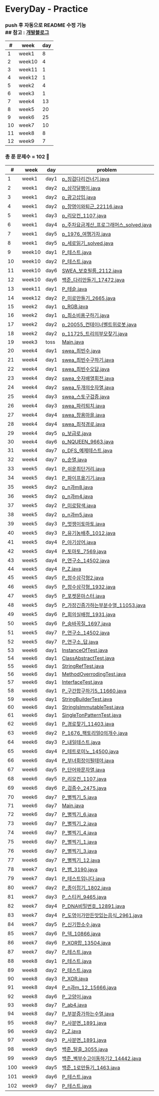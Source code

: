 # EveryDay - Practice
### push 후 자동으로 README 수정 기능 <br> ## 참고 : [개발블로그](https://koopi.tistory.com/86) 

| # | week | day |
|---|---|---| 
| 1 | week1 | 8 | 
| 2 | week10 | 4 | 
| 3 | week11 | 1 | 
| 4 | week12 | 1 | 
| 5 | week2 | 4 | 
| 6 | week3 | 1 | 
| 7 | week4 | 13 | 
| 8 | week5 | 20 | 
| 9 | week6 | 25 | 
| 10 | week7 | 10 | 
| 11 | week8 | 8 | 
| 12 | week9 | 7 | 

### 총 푼 문제수 = 102 🎉

| # | week | day | problem |
| ------------- | ------------- | ------------- | ------------- |
| 1  | week1 | day1 | [p_징검다리건너기.java](src/week1/day1/p_징검다리건너기.java)|
| 2  | week1 | day2 | [p_삼각달팽이.java](src/week1/day2/p_삼각달팽이.java)|
| 3  | week1 | day2 | [p_광고삽입.java](src/week1/day2/p_광고삽입.java)|
| 4  | week1 | day2 | [p_창영이와퇴근_22116.java](src/week1/day2/p_창영이와퇴근_22116.java)|
| 5  | week1 | day3 | [p_리모컨_1107.java](src/week1/day3/p_리모컨_1107.java)|
| 6  | week1 | day4 | [p_주차요금계산_프로그래머스_solved.java](src/week1/day4/p_주차요금계산_프로그래머스_solved.java)|
| 7  | week1 | day5 | [p_1976_여행가자.java](src/week1/day5/p_1976_여행가자.java)|
| 8  | week1 | day5 | [p_세로읽기_solved.java](src/week1/day5/p_세로읽기_solved.java)|
| 9  | week10 | day1 | [P_테스트.java](src/week10/day1/P_테스트.java)|
| 10  | week10 | day2 | [P_테스트.java](src/week10/day2/P_테스트.java)|
| 11  | week10 | day6 | [SWEA_보호필름_2112.java](src/week10/day6/SWEA_보호필름_2112.java)|
| 12  | week10 | day6 | [백준_다리만들기_17472.java](src/week10/day6/백준_다리만들기_17472.java)|
| 13  | week11 | day1 | [P_테슽.java](src/week11/day1/P_테슽.java)|
| 14  | week12 | day2 | [P_미로만들기_2665.java](src/week12/day2/P_미로만들기_2665.java)|
| 15  | week2 | day1 | [p_RGB.java](src/week2/day1/p_RGB.java)|
| 16  | week2 | day1 | [p_최소비용구하기.java](src/week2/day1/p_최소비용구하기.java)|
| 17  | week2 | day2 | [p_20055_컨테이너벨트위로봇.java](src/week2/day2/p_20055_컨테이너벨트위로봇.java)|
| 18  | week2 | day2 | [p_11725_트리의부모찾기.java](src/week2/day2/p_11725_트리의부모찾기.java)|
| 19  | week3 | toss | [Main.java](src/week3/toss/Main.java)|
| 20  | week4 | day1 | [swea_최빈수.java](src/week4/day1/swea_최빈수.java)|
| 21  | week4 | day1 | [swea_최빈수구하기.java](src/week4/day1/swea_최빈수구하기.java)|
| 22  | week4 | day1 | [swea_최빈수오답.java](src/week4/day1/swea_최빈수오답.java)|
| 23  | week4 | day2 | [swea_숫자배열회전.java](src/week4/day2/swea_숫자배열회전.java)|
| 24  | week4 | day2 | [swea_두개의숫자열.java](src/week4/day2/swea_두개의숫자열.java)|
| 25  | week4 | day3 | [swea_스토구검증.java](src/week4/day3/swea_스토구검증.java)|
| 26  | week4 | day3 | [swea_파리퇴치.java](src/week4/day3/swea_파리퇴치.java)|
| 27  | week4 | day4 | [swea_창용마을.java](src/week4/day4/swea_창용마을.java)|
| 28  | week4 | day4 | [swea_최적경로.java](src/week4/day4/swea_최적경로.java)|
| 29  | week4 | day5 | [p_보급로.java](src/week4/day5/p_보급로.java)|
| 30  | week4 | day6 | [p_NQUEEN_9663.java](src/week4/day6/p_NQUEEN_9663.java)|
| 31  | week4 | day7 | [p_DFS_예제테스트.java](src/week4/day7/p_DFS_예제테스트.java)|
| 32  | week4 | day7 | [p_순열.java](src/week4/day7/p_순열.java)|
| 33  | week5 | day1 | [P_쉬운최단거리.java](src/week5/day1/P_쉬운최단거리.java)|
| 34  | week5 | day1 | [P_파이프옮기기.java](src/week5/day1/P_파이프옮기기.java)|
| 35  | week5 | day2 | [p_n과m8.java](src/week5/day2/p_n과m8.java)|
| 36  | week5 | day2 | [p_n과m4.java](src/week5/day2/p_n과m4.java)|
| 37  | week5 | day2 | [P_미로탐색.java](src/week5/day2/P_미로탐색.java)|
| 38  | week5 | day2 | [p_n과m5.java](src/week5/day2/p_n과m5.java)|
| 39  | week5 | day3 | [P_멋쟁이토마토.java](src/week5/day3/P_멋쟁이토마토.java)|
| 40  | week5 | day3 | [P_유기농배추_1012.java](src/week5/day3/P_유기농배추_1012.java)|
| 41  | week5 | day4 | [P_아기상어.java](src/week5/day4/P_아기상어.java)|
| 42  | week5 | day4 | [P_토마토_7569.java](src/week5/day4/P_토마토_7569.java)|
| 43  | week5 | day4 | [P_연구소_14502.java](src/week5/day4/P_연구소_14502.java)|
| 44  | week5 | day4 | [P_Z.java](src/week5/day4/P_Z.java)|
| 45  | week5 | day5 | [P_정수삼각형2.java](src/week5/day5/P_정수삼각형2.java)|
| 46  | week5 | day5 | [P_정수삼각형_1932.java](src/week5/day5/P_정수삼각형_1932.java)|
| 47  | week5 | day5 | [P_포켓몬마스터.java](src/week5/day5/P_포켓몬마스터.java)|
| 48  | week5 | day5 | [P_가장긴증가하는부분수열_11053.java](src/week5/day5/P_가장긴증가하는부분수열_11053.java)|
| 49  | week5 | day6 | [P_회의실배정_1931.java](src/week5/day6/P_회의실배정_1931.java)|
| 50  | week5 | day6 | [P_숨바꼭질_1697.java](src/week5/day6/P_숨바꼭질_1697.java)|
| 51  | week5 | day7 | [P_연구소_14502.java](src/week5/day7/P_연구소_14502.java)|
| 52  | week5 | day7 | [P_연구소_답.java](src/week5/day7/P_연구소_답.java)|
| 53  | week6 | day1 | [InstanceOfTest.java](src/week6/day1/InstanceOfTest.java)|
| 54  | week6 | day1 | [ClassAbstractTest.java](src/week6/day1/ClassAbstractTest.java)|
| 55  | week6 | day1 | [StringRefTest.java](src/week6/day1/StringRefTest.java)|
| 56  | week6 | day1 | [MethodOverrodingTest.java](src/week6/day1/MethodOverrodingTest.java)|
| 57  | week6 | day1 | [InterfaceTest.java](src/week6/day1/InterfaceTest.java)|
| 58  | week6 | day1 | [P_구간합구하기5_11660.java](src/week6/day1/P_구간합구하기5_11660.java)|
| 59  | week6 | day1 | [StringBuilderTest.java](src/week6/day1/StringBuilderTest.java)|
| 60  | week6 | day1 | [StringIsImmutableTest.java](src/week6/day1/StringIsImmutableTest.java)|
| 61  | week6 | day1 | [SingleTonPatternTest.java](src/week6/day1/SingleTonPatternTest.java)|
| 62  | week6 | day1 | [P_경로찾기_11403.java](src/week6/day1/P_경로찾기_11403.java)|
| 63  | week6 | day2 | [P_1676_팩토리얼0의개수.java](src/week6/day2/P_1676_팩토리얼0의개수.java)|
| 64  | week6 | day3 | [P_내일테스트.java](src/week6/day3/P_내일테스트.java)|
| 65  | week6 | day4 | [P_테트로미노_14500.java](src/week6/day4/P_테트로미노_14500.java)|
| 66  | week6 | day4 | [P_부녀회장이될테야.java](src/week6/day4/P_부녀회장이될테야.java)|
| 67  | week6 | day5 | [P_단어와문자열.java](src/week6/day5/P_단어와문자열.java)|
| 68  | week6 | day5 | [P_리모컨_1107.java](src/week6/day5/P_리모컨_1107.java)|
| 69  | week6 | day6 | [P_검증수_2475.java](src/week6/day6/P_검증수_2475.java)|
| 70  | week6 | day7 | [P_별찍기_5.java](src/week6/day7/P_별찍기_5.java)|
| 71  | week6 | day7 | [Main.java](src/week6/day7/Main.java)|
| 72  | week6 | day7 | [P_별찍기_6.java](src/week6/day7/P_별찍기_6.java)|
| 73  | week6 | day7 | [P_별찍기_2.java](src/week6/day7/P_별찍기_2.java)|
| 74  | week6 | day7 | [P_별찍기_4.java](src/week6/day7/P_별찍기_4.java)|
| 75  | week6 | day7 | [P_별찍기_1.java](src/week6/day7/P_별찍기_1.java)|
| 76  | week6 | day7 | [P_별찍기_3.java](src/week6/day7/P_별찍기_3.java)|
| 77  | week6 | day7 | [P_별찍기_12.java](src/week6/day7/P_별찍기_12.java)|
| 78  | week7 | day1 | [P_뱀_3190.java](src/week7/day1/P_뱀_3190.java)|
| 79  | week7 | day1 | [P_테스트입니다.java](src/week7/day1/P_테스트입니다.java)|
| 80  | week7 | day2 | [P_종이접기_1802.java](src/week7/day2/P_종이접기_1802.java)|
| 81  | week7 | day3 | [P_스티커_9465.java](src/week7/day3/P_스티커_9465.java)|
| 82  | week7 | day4 | [P_DNA비밀번호_12891.java](src/week7/day4/P_DNA비밀번호_12891.java)|
| 83  | week7 | day4 | [P_도영이가만든맛있는음식_2961.java](src/week7/day4/P_도영이가만든맛있는음식_2961.java)|
| 84  | week7 | day5 | [P_신기한소수.java](src/week7/day5/P_신기한소수.java)|
| 85  | week7 | day6 | [P_덱_10866.java](src/week7/day6/P_덱_10866.java)|
| 86  | week7 | day6 | [P_XOR합_13504.java](src/week7/day6/P_XOR합_13504.java)|
| 87  | week7 | day7 | [P_테스트.java](src/week7/day7/P_테스트.java)|
| 88  | week8 | day1 | [P_테스트.java](src/week8/day1/P_테스트.java)|
| 89  | week8 | day2 | [P_테스트.java](src/week8/day2/P_테스트.java)|
| 90  | week8 | day3 | [P_XOR.java](src/week8/day3/P_XOR.java)|
| 91  | week8 | day4 | [P_n과m_12_15666.java](src/week8/day4/P_n과m_12_15666.java)|
| 92  | week8 | day6 | [P_고양이.java](src/week8/day6/P_고양이.java)|
| 93  | week8 | day7 | [P_ab4.java](src/week8/day7/P_ab4.java)|
| 94  | week8 | day7 | [P_부분증가하는수열.java](src/week8/day7/P_부분증가하는수열.java)|
| 95  | week8 | day7 | [P_사분면_1891.java](src/week8/day7/P_사분면_1891.java)|
| 96  | week9 | day2 | [P_Z.java](src/week9/day2/P_Z.java)|
| 97  | week9 | day3 | [P_사분면_1891.java](src/week9/day3/P_사분면_1891.java)|
| 98  | week9 | day5 | [백준_탈출_3055.java](src/week9/day5/백준_탈출_3055.java)|
| 99  | week9 | day5 | [백준_벽부수고이동하기2_14442.java](src/week9/day5/백준_벽부수고이동하기2_14442.java)|
| 100  | week9 | day5 | [백준_1로만들기_1463.java](src/week9/day5/백준_1로만들기_1463.java)|
| 101  | week9 | day6 | [P_테스트.java](src/week9/day6/P_테스트.java)|
| 102  | week9 | day7 | [P_테스트.java](src/week9/day7/P_테스트.java)|
